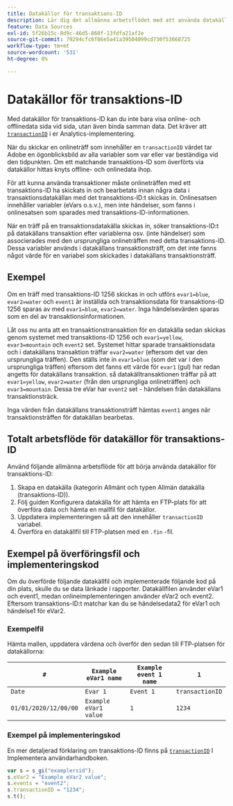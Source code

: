 ```yaml
---
title: Datakällor för transaktions-ID
description: Lär dig det allmänna arbetsflödet med att använda datakällor för transaktions-ID.
feature: Data Sources
exl-id: 5f26b15c-8d9c-46d5-860f-13fdfa21af2e
source-git-commit: 79294cfc6f86e5a41a39504099cd730f53668725
workflow-type: tm+mt
source-wordcount: '531'
ht-degree: 0%

---
```


# Datakällor för transaktions-ID

Med datakällor för transaktions-ID kan du inte bara visa online- och offlinedata sida vid sida, utan även binda samman data. Det kräver att [`transactionID`](/help/implement/vars/page-vars/transactionid.md) i er Analytics-implementering.

När du skickar en onlineträff som innehåller en `transactionID` värdet tar Adobe en ögonblicksbild av alla variabler som var eller var beständiga vid den tidpunkten. Om ett matchande transaktions-ID som överförts via datakällor hittas knyts offline- och onlinedata ihop.

För att kunna använda transaktioner måste onlineträffen med ett transaktions-ID ha skickats in och bearbetats innan några data i transaktionsdatakällan med det transaktions-ID:t skickas in. Onlinesatsen innehåller variabler (eVars o.s.v.), men inte händelser, som fanns i onlinesatsen som sparades med transaktions-ID-informationen.

När en träff på en transaktionsdatakälla skickas in, söker transaktions-ID:t på datakällans transaktion efter variablerna osv. (inte händelser) som associerades med den ursprungliga onlineträffen med detta transaktions-ID. Dessa variabler används i datakällans transaktionsträff, om det inte fanns något värde för en variabel som skickades i datakällans transaktionsträff.

## Exempel

Om en träff med transaktions-ID 1256 skickas in och utförs `evar1=blue`, `evar2=water` och `event1` är inställda och transaktionsdata för transaktions-ID 1256 sparas av med `evar1=blue`, `evar2=water`. Inga händelsevärden sparas som en del av transaktionsinformationen.

Låt oss nu anta att en transaktionstransaktion för en datakälla sedan skickas genom systemet med transaktions-ID 1256 och `evar1=yellow`, `evar3=mountain` och `event2` set. Systemet hittar sparade transaktionsdata och i datakällans transaktion träffar `evar2=water` (eftersom det var den ursprungliga träffen). Den ställs inte in `evar1=blue` (som det var i den ursprungliga träffen) eftersom det fanns ett värde för `evar1` (gul) har redan angetts för datakällans transaktion.  så datakälltransaktionen träffar på att `evar1=yellow`, `evar2=water` (från den ursprungliga onlineträffen) och `evar3=mountain`. Dessa tre eVar har `event2` set - händelsen från datakällans transaktionsträck.

Inga värden från datakällans transaktionsträff hämtas `event1` anges när transaktionsträffen för datakällan bearbetas.

## Totalt arbetsflöde för datakällor för transaktions-ID

Använd följande allmänna arbetsflöde för att börja använda datakällor för transaktions-ID:

1. Skapa en datakälla (kategorin Allmänt och typen Allmän datakälla (transaktions-ID)).
1. Följ guiden Konfigurera datakälla för att hämta en FTP-plats för att överföra data och hämta en mallfil för datakällor.
1. Uppdatera implementeringen så att den innehåller `transactionID` variabel.
1. Överföra en datakällfil till FTP-platsen med en `.fin` -fil.

## Exempel på överföringsfil och implementeringskod

Om du överförde följande datakällfil och implementerade följande kod på din plats, skulle du se data länkade i rapporter. Datakällfilen använder eVar1 och event1, medan onlineimplementeringen använder eVar2 och event2. Eftersom transaktions-ID:t matchar kan du se händelsedata2 för eVar1 och händelse1 för eVar2.

### Exempelfil

Hämta mallen, uppdatera värdena och överför den sedan till FTP-platsen för datakällorna:

| `#` | `Example eVar1 name` | `Example event 1 name` | `1` |
|---|---|---|---|
| `Date` | `Evar 1` | `Event 1` | `transactionID` |
| `01/01/2020/12/00/00` | `Example eVar1 value` | `1` | `1234` |

### Exempel på implementeringskod

En mer detaljerad förklaring om transaktions-ID finns på [`transactionID`](/help/implement/vars/page-vars/transactionid.md) I Implementera användarhandboken.

```js
var s = s_gi("examplersid");
s.eVar2 = "Example eVar2 value";
s.events = "event2";
s.transactionID = "1234";
s.t();
```
